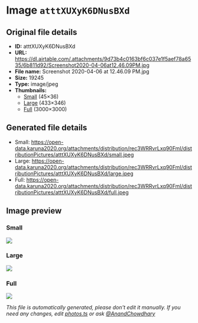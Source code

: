 # Image `atttXUXyK6DNusBXd`

## Original file details

- **ID:** atttXUXyK6DNusBXd
- **URL:** https://dl.airtable.com/.attachments/9d73b4c0163bf6c037e1f5aef78a6535/6b811d92/Screenshot2020-04-06at12.46.09PM.jpg
- **File name:** Screenshot 2020-04-06 at 12.46.09 PM.jpg
- **Size:** 19245
- **Type:** image/jpeg
- **Thumbnails:**
  - [Small](https://dl.airtable.com/.attachmentThumbnails/9dc21b6a6371db7f88dc8d5a71b7d53b/99428d48) (45×36)
  - [Large](https://dl.airtable.com/.attachmentThumbnails/af3957e0d3db894193dc6efc1957a52f/cb920d32) (433×346)
  - [Full](https://dl.airtable.com/.attachmentThumbnails/779083cd1f94bc3c049df71182c92f9d/98e13270) (3000×3000)

## Generated file details

- Small: https://open-data.karuna2020.org/attachments/distribution/rec3WRRvrLxq90FmI/distributionPictures/atttXUXyK6DNusBXd/small.jpeg
- Large: https://open-data.karuna2020.org/attachments/distribution/rec3WRRvrLxq90FmI/distributionPictures/atttXUXyK6DNusBXd/large.jpeg
- Full: https://open-data.karuna2020.org/attachments/distribution/rec3WRRvrLxq90FmI/distributionPictures/atttXUXyK6DNusBXd/full.jpeg

## Image preview

### Small

![](https://open-data.karuna2020.org/attachments/distribution/rec3WRRvrLxq90FmI/distributionPictures/atttXUXyK6DNusBXd/small.jpeg)

### Large

![](https://open-data.karuna2020.org/attachments/distribution/rec3WRRvrLxq90FmI/distributionPictures/atttXUXyK6DNusBXd/large.jpeg)

### Full

![](https://open-data.karuna2020.org/attachments/distribution/rec3WRRvrLxq90FmI/distributionPictures/atttXUXyK6DNusBXd/full.jpeg)

_This file is automatically generated, please don't edit it manually. If you need any changes, edit [photos.ts](/photos.ts) or ask [@AnandChowdhary](https://github.com/AnandChowdhary)_
